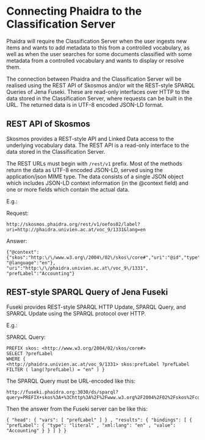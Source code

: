 # Connecting Phaidra to the Classification Server 

Phaidra will require the Classification Server when the user ingests new items and wants to add metadata to this from a controlled vocabulary, as well as when the user searches for some documents classified with some metadata from a controlled vocabulary and wants to display or resolve them.

The connection between Phaidra and the Classification Server will be realised using the REST API of Skosmos and/or wit the REST-style SPARQL Queries of Jena Fuseki. These are read-only interfaces over HTTP to the data stored in the Classification Server, where requests can be built in the URL. The returned data is in UTF-8 encoded JSON-LD format.

## REST API of Skosmos

Skosmos provides a REST-style API and Linked Data access to the underlying vocabulary data. The REST API is a read-only interface to the data stored in the Classification Server. 

The REST URLs must begin with ```/rest/v1``` prefix. Most of the methods return the data as UTF-8 encoded JSON-LD, served using the application/json MIME type. The data consists of a single JSON object which includes JSON-LD context information (in the @context field) and one or more fields which contain the actual data. 

E.g.:

Request:

```
http://skosmos.phaidra.org/rest/v1/oefos02/label?uri=http://phaidra.univien.ac.at/voc_9/1331&lang=en
```

Answer:

```
{"@context":{"skos":"http:\/\/www.w3.org\/2004\/02\/skos\/core#","uri":"@id","type":"@type","prefLabel":"skos:prefLabel", "@language":"en"}, "uri":"http:\/\/phaidra.univien.ac.at\/voc_9\/1331", "prefLabel":"Accounting"}
```

## REST-style SPARQL Query of Jena Fuseki

Fuseki provides REST-style SPARQL HTTP Update, SPARQL Query, and SPARQL Update using the SPARQL protocol over HTTP.

E.g.:

SPARQL Query:

```
PREFIX skos: <http://www.w3.org/2004/02/skos/core#> 
SELECT ?prefLabel
WHERE {
<http://phaidra.univien.ac.at/voc_9/1331> skos:prefLabel ?prefLabel
FILTER ( lang(?prefLabel) = "en" ) }
```

The SPARQL Query must be URL-encoded like this:
```
http://fuseki.phaidra.org:3030/ds/sparql?query=PREFIX+skos%3A+%3Chttp%3A%2F%2Fwww.w3.org%2F2004%2F02%2Fskos%2Fcore%23%3E+%0D%0ASELECT+%3FprefLabel%0D%0AWHERE+%7B%0D%0A%3Chttp%3A%2F%2Fphaidra.univien.ac.at%2Fvoc_9%2F1331%3E+skos%3AprefLabel+%3FprefLabel%0D%0AFILTER+%28+lang%28%3FprefLabel%29+%3D+%22en%22+%29+%7D%0D%0A

```

Then the answer from the Fuseki server can be like this:
```
{ "head": { "vars": [ "prefLabel" ] } , "results": { "bindings": [ { "prefLabel": { "type": "literal" , "xml:lang": "en" , "value": "Accounting" } } ] } }
```